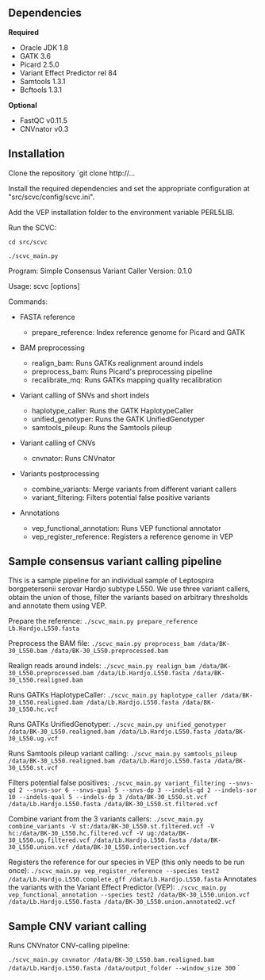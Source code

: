## Dependencies

**Required**
* Oracle JDK 1.8
* GATK 3.6
* Picard 2.5.0
* Variant Effect Predictor rel 84
* Samtools 1.3.1
* Bcftools 1.3.1

**Optional**
* FastQC v0.11.5
* CNVnator v0.3

## Installation

Clone the repository
`git clone http://...

Install the required dependencies and set the appropriate configuration at "src/scvc/config/scvc.ini". 

Add the VEP installation folder to the environment variable PERL5LIB.

Run the SCVC:

`cd src/scvc`

`./scvc_main.py`

Program:	Simple Consensus Variant Caller
Version:	0.1.0

Usage:		scvc <command> [options]

Commands:
- FASTA reference
	- prepare_reference:	        Index reference genome for Picard and GATK

- BAM preprocessing
	- realign_bam:		            Runs GATKs realignment around indels
	- preprocess_bam:		        Runs Picard's preprocessing pipeline
	- recalibrate_mq:		        Runs GATKs mapping quality recalibration	

- Variant calling of SNVs and short indels
	- haplotype_caller:	        Runs the GATK HaplotypeCaller
	- unified_genotyper:	        Runs the GATK UnifiedGenotyper
	- samtools_pileup:		        Runs the Samtools pileup

- Variant calling of CNVs
	- cnvnator:		            Runs CNVnator

- Variants postprocessing
	- combine_variants:	        Merge variants from different variant callers
	- variant_filtering:	        Filters potential false positive variants

- Annotations
	- vep_functional_annotation:    Runs VEP functional annotator
	- vep_register_reference:       Registers a reference genome in VEP

## Sample consensus variant calling pipeline

This is a sample pipeline for an individual sample of Leptospira borgpetersenii serovar Hardjo subtype L550. We use three variant callers, obtain the union of those, filter the variants based on arbitrary thresholds and annotate them using VEP.

Prepare the reference:
`./scvc_main.py prepare_reference Lb.Hardjo.L550.fasta`

Preprocess the BAM file:
`./scvc_main.py preprocess_bam /data/BK-30_L550.bam /data/BK-30_L550.preprocessed.bam`

Realign reads around indels:
`./scvc_main.py realign_bam /data/BK-30_L550.preprocessed.bam /data/Lb.Hardjo.L550.fasta /data/BK-30_L550.realigned.bam`

Runs GATKs HaplotypeCaller:
`./scvc_main.py haplotype_caller /data/BK-30_L550.realigned.bam /data/Lb.Hardjo.L550.fasta /data/BK-30_L550.hc.vcf`

Runs GATKs UnifiedGenotyper:
`./scvc_main.py unified_genotyper /data/BK-30_L550.realigned.bam /data/Lb.Hardjo.L550.fasta /data/BK-30_L550.ug.vcf`

Runs Samtools pileup variant calling:
`./scvc_main.py samtools_pileup /data/BK-30_L550.realigned.bam /data/Lb.Hardjo.L550.fasta /data/BK-30_L550.st.vcf`

Filters potential false positives:
`./scvc_main.py variant_filtering --snvs-qd 2 --snvs-sor 6 --snvs-qual 5 --snvs-dp 3 --indels-qd 2 --indels-sor 10 --indels-qual 5 --indels-dp 3 /data/BK-30_L550.st.vcf /data/Lb.Hardjo.L550.fasta /data/BK-30_L550.st.filtered.vcf`

Combine variant from the 3 variants callers:
`./scvc_main.py combine_variants -V st:/data/BK-30_L550.st.filtered.vcf -V hc:/data/BK-30_L550.hc.filtered.vcf -V ug:/data/BK-30_L550.ug.filtered.vcf /data/Lb.Hardjo.L550.fasta /data/BK-30_L550.union.vcf /data/BK-30_L550.intersection.vcf`

Registers the reference for our species in VEP (this only needs to be run once):
`./scvc_main.py vep_register_reference --species test2 /data/Lb.Hardjo.L550.complete.gff /data/Lb.Hardjo.L550.fasta`
Annotates the variants with the Variant Effect Predictor (VEP):
`./scvc_main.py vep_functional_annotation --species test2 /data/BK-30_L550.union.vcf /data/Lb.Hardjo.L550.fasta /data/BK-30_L550.union.annotated2.vcf`



## Sample CNV variant calling

Runs CNVnator CNV-calling pipeline:

`./scvc_main.py cnvnator /data/BK-30_L550.bam.realigned.bam /data/Lb.Hardjo.L550.fasta /data/output_folder --window_size 300`
`
